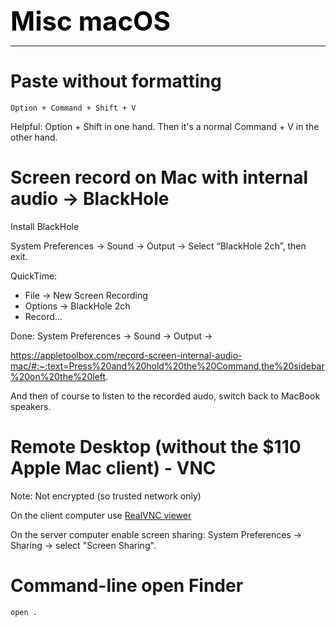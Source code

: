 **<span style="font-size:3em;color:black">Misc macOS</span>**
***

# Paste without formatting
```
Option + Command + Shift + V
```
Helpful: Option + Shift in one hand.  Then it's a normal Command + V in the other hand.


# Screen record on Mac with internal audio → BlackHole

Install BlackHole

System Preferences → Sound → Output → Select “BlackHole 2ch”, then exit.

QuickTime:
 - File → New Screen Recording
 - Options → BlackHole 2ch
 - Record...

Done: System Preferences → Sound → Output → 

https://appletoolbox.com/record-screen-internal-audio-mac/#:~:text=Press%20and%20hold%20the%20Command,the%20sidebar%20on%20the%20left. 

And then of course to listen to the recorded audo, switch back to MacBook speakers.

# Remote Desktop (without the $110 Apple Mac client) - VNC

Note: Not encrypted (so trusted network only)

On the client computer use [RealVNC viewer](https://www.realvnc.com/download/viewer/)

On the server computer enable screen sharing: System Preferences → Sharing → select "Screen Sharing".

# Command-line open Finder
```bash
open .
```
 
